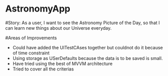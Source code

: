 # AstronomyApp

#Story:
As a user, I want to see the Astronomy Picture of the Day, so that I can learn new things about our Universe everyday.

#Areas of Improvements
- Could have added the UITestCAses together but couldnot do it because of time constraint
- Using storage as USerDefaults because the data is to be saved is small.
- Have tried using the best of MVVM architecture
- Tried to cover all the criterias
